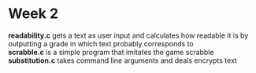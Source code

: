 # Week 2
**readability.c** gets a text as user input and calculates how readable it is by outputting a grade in which text probably corresponds to\
**scrabble.c** is a simple program that imitates the game scrabble\
**substitution.c** takes command line arguments and deals encrypts text
